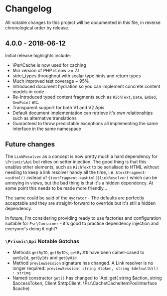 # Changelog

All notable changes to this project will be documented in this file, in reverse chronological order by release.

## 4.0.0 - 2018-06-12

Initial release highlights include:

- \Psr\Cache is now used for caching
- Min version of PHP is now >= 7.1
- strict_types throughout with scalar type hints and return types
- Much improved test coverage ~ 95%
- Introduced document hydration so you can implement concrete content models in code
- Re-Introduced typed content fragments such as `RichText`, `Date`, `Embed`, `GeoPoint` etc.
- Transparent support for both V1 and V2 Apis
- Default document implementation can retrieve it's own relationships such as alternative translations
- Guaranteed to throw predictable exceptions all implementing the same interface in the same namespace

## Future changes

The `LinkResolver` as a concept is now pretty much a hard dependency for `\Prismic\Api` but relies on setter injection. The good thing is that this enables other elements, such as `RichText` to be serialised to HTML without needing to keep a link resolver handy all the time, i.e. `$textFragment->asHtml()` instead of `$textFragment->asHtml($linkResolver)` which can be annoying in views, but the bad thing is that it's a hidden dependency. At some point this needs to be made more friendly…

The same could be said of the `Hydrator` - The defaults are perfectly acceptable and they are straight-forward to override but it's still a hidden dependency.

In future, I'm considering providing ready to use factories and configuration suitable for `Psr\Container` - it's good to practice dependency injection and everyone's doing it right? 

### `\Prismic\Api` Notable Gotchas

- Methods `getByID`, `getByIDs`, `getByUID` have been camel-cased to `getById`, `getByIds` and `getByUid`
- Method `previewSession` signature has changed. A Link resolver is no longer required: `previewSession( string $token, string $defaultUrl) : string`
- Named constructor `get()` has changed to `Api::get( string $action, string $accessToken, Client $httpClient, \Psr\Cache\CacheItemPoolInterface $cache)
